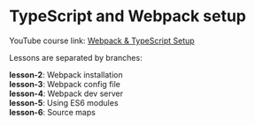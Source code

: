 # TypeScript and Webpack setup
YouTube course link: [Webpack & TypeScript Setup](https://www.youtube.com/playlist?list=PL4cUxeGkcC9hOkGbwzgYFmaxB0WiduYJC)

Lessons are separated by branches:

**lesson-2**: Webpack installation <br/>
**lesson-3**: Webpack config file <br/>
**lesson-4**: Webpack dev server <br/>
**lesson-5**: Using ES6 modules <br/>
**lesson-6**: Source maps <br/>